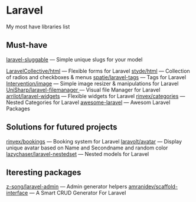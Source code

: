 # Laravel
My most have libraries list

## Must-have 

[laravel-sluggable](https://github.com/spatie/laravel-sluggable) — Simple unique slugs for your model

[LaravelCollective/html](https://github.com/LaravelCollective/html) — Flexible forms for Laravel
[styde/html](https://github.com/StydeNet/html) — Collection of radios and checkboxes & menus
[spatie/laravel-tags](https://github.com/spatie/laravel-tags) — Tags for Laravel
[Intervention/image](https://github.com/Intervention/image) — Simple image resizer & manipulations for Laravel
[UniSharp/laravel-filemanager ](https://github.com/UniSharp/laravel-filemanager) — Visual file Manager for Laravel
[arrilot/laravel-widgets](https://github.com/arrilot/laravel-widgets) — Flexible widgets for Laravel
[rinvex/categories](https://github.com/rinvex/categories) — Nested Categories for Laravel
[awesome-laravel](https://github.com/chiraggude/awesome-laravel) — Awesom Laravel Packages


## Solutions for futured projects

[rinvex/bookings](https://github.com/rinvex/bookings) — Booking system for Laravel
[laravolt/avatar](https://github.com/laravolt/avatar) — Display unique avatar based on Name and Secondname and random color
[lazychaser/laravel-nestedset](https://github.com/lazychaser/laravel-nestedset) — Nested models for Laravel

## Iteresting packages

[z-song/laravel-admin](https://github.com/z-song/laravel-admin) — Admin generator helpers
[amranidev/scaffold-interface](https://github.com/amranidev/scaffold-interface) — A Smart CRUD Generator For Laravel
[]()
[]()
[]()
[]()
[]()
[]()
